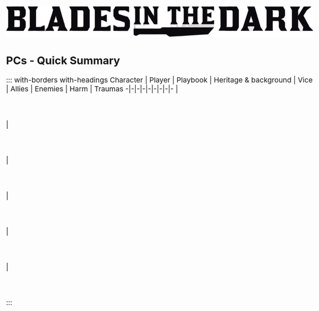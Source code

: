 <img src="img/BitD-logo.png" alt="Blades in the Dark" class="size20 float-right">
<br>

## PCs - Quick Summary
:::  with-borders with-headings
Character | Player | Playbook | Heritage & background | Vice | Allies | Enemies | Harm | Traumas
-|-|-|-|-|-|-|-|-
|<br><br><br><br>
|<br><br><br><br>
|<br><br><br><br>
|<br><br><br><br>
|<br><br><br><br>
|<br><br><br><br>
:::

<style>
@page { size:landscape; }
body { font-size: 1.2rem; max-width: initial; margin: 1rem; }
th, td { width: 10%; text-align: center; }
</style>
